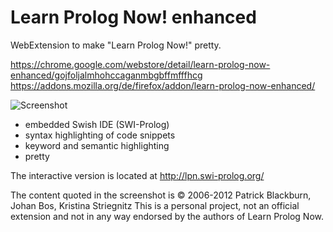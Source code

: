 # Learn Prolog Now! enhanced

WebExtension to make "Learn Prolog Now!" pretty.

https://chrome.google.com/webstore/detail/learn-prolog-now-enhanced/gojfoljalmhohccaganmbgbffmfffhcg
https://addons.mozilla.org/de/firefox/addon/learn-prolog-now-enhanced/

![Screenshot](https://raw.githubusercontent.com/matthias-vogt/lpn-enhanced/master/screenshot.png)

- embedded Swish IDE (SWI-Prolog)
- syntax highlighting of code snippets
- keyword and semantic highlighting
- pretty

The interactive version is located at http://lpn.swi-prolog.org/

The content quoted in the screenshot is © 2006-2012 Patrick Blackburn, Johan Bos, Kristina Striegnitz
This is a personal project, not an official extension and not in any way endorsed by the authors of Learn Prolog Now.
